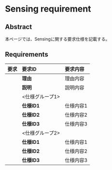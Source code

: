 # Sensing requirement

## Abstract
本ページでは、Sensingに関する要求仕様を記載する。

## Requirements

| 要求 | 要求ID | 要求内容 |
|:---|:---|:---|
|    | **理由** | 理由内容 |
|    | **説明** | 説明内容 |
|    | <仕様グループ1> |   |
|    | **仕様ID1** | 仕様内容1 |
|    | **仕様ID2** | 仕様内容2 |
|    | **仕様ID3** | 仕様内容3 |
|    | <仕様グループ2> |   |
|    | **仕様ID1** | 仕様内容1 |
|    | **仕様ID2** | 仕様内容2 |
|    | **仕様ID3** | 仕様内容3 |
